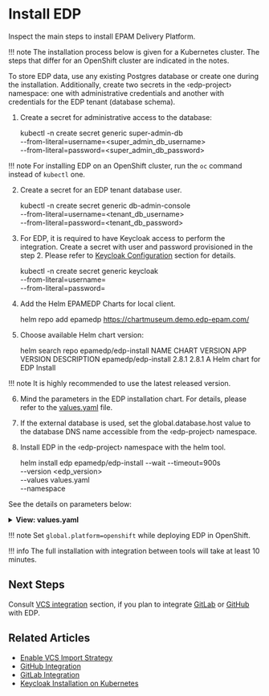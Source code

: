 # Install EDP

Inspect the main steps to install EPAM Delivery Platform.

!!! note
    The installation process below is given for a Kubernetes cluster. The steps that differ for an OpenShift cluster are
    indicated in the notes.

To store EDP data, use any existing Postgres database or create one during the installation.
Additionally, create two secrets in the &#8249;edp-project&#8250; namespace: one with administrative credentials and another with credentials for the EDP tenant (database schema).

1. Create a secret for administrative access to the database:

      kubectl -n <edp-project> create secret generic super-admin-db \
        --from-literal=username=<super_admin_db_username> \
        --from-literal=password=<super_admin_db_password>

  !!! note
      For installing EDP on an OpenShift cluster, run the `oc` command instead of `kubectl` one.

2. Create a secret for an EDP tenant database user.

      kubectl -n <edp-project> create secret generic db-admin-console \
        --from-literal=username=<tenant_db_username> \
        --from-literal=password=<tenant_db_password>

3. For EDP, it is required to have Keycloak access to perform the integration. Create a secret with user and password provisioned in the step 2.
Please refer to [Keycloak Configuration](./install-keycloak.md#configuration) section for details.

      kubectl -n <edp-project> create secret generic keycloak \
        --from-literal=username=<username> \
        --from-literal=password=<password>

4. Add the Helm EPAMEDP Charts for local client.

      helm repo add epamedp https://chartmuseum.demo.edp-epam.com/

5. Choose available Helm chart version:

      helm search repo epamedp/edp-install
      NAME                    CHART VERSION   APP VERSION     DESCRIPTION
      epamedp/edp-install     2.8.1           2.8.1          A Helm chart for EDP Install

  !!! note
      It is highly recommended to use the latest released version.

6. Mind the parameters in the EDP installation chart. For details, please refer to the [values.yaml](https://github.com/epam/edp-install/blob/master/deploy-templates/values.yaml) file.

7. If the external database is used, set the global.database.host value to the database DNS name accessible from the &#8249;edp-project&#8250; namespace.

8. Install EDP in the &#8249;edp-project&#8250; namespace with the helm tool.

      helm install edp epamedp/edp-install --wait --timeout=900s \
      --version <edp_version> \
      --values values.yaml \
      --namespace <edp-project>

See the details on parameters below:

<details>
<summary><b>View: values.yaml</b></summary>

```yaml

global:

  # Name of your <edp-project> EDP namespace that was previously defined;
  edpName: <edp-project>

  # DNS wildcard for routing in your K8S cluster;
  dnsWildCard: <DNS_wilcdard>

  # Enable or disable integration with Kiosk (by default value is true)
  kioskEnabled: <true/false>

  # Kubernetes API server;
  webConsole:
    url: <kubeconfig.clusters.cluster.server>

  # set platform type: openshift or kubernetes;
    platform: <platform_type>

  # Administrators of your tenant separated by comma (,) e.g. user@example.com;
    admins: [user1@example.com,user2@example.com]

  # Developers of your tenant separated by comma (,) e.g. user@example.com;
    developers: [user1@example.com,user2@example.com]

keycloak-operator:
  keycloak:
    # URL to Keycloak;
    url: <keycloak_endpoint>

dockerRegistry:
  enabled: true
  # URL to docker registry e.g. <aws_account_id>.dkr.ecr.<region>.amazonaws.com;
  url: <aws_account_id>.dkr.ecr.<region>.amazonaws.com

gerrit-operator:
  gerrit:
    # Gerrit SSH node port;
    sshPort: <gerrit_ssh_port>

edp:
  # Admin groups of your tenant separated by comma (,) e.g. test-admin-group;
  adminGroups:
    - "<edp-project>-edp-admin"
  # Developer groups of your tenant separated by comma (,) e.g. test-admin-group;
  developerGroups:
    - "<edp-project>-edp-developer"

```

</details>

!!! note
    Set `global.platform=openshift` while deploying EDP in OpenShift.

!!! info
    The full installation with integration between tools will take at least 10 minutes.

## Next Steps

Consult [VCS integration](./import-strategy.md) section, if you plan to integrate [GitLab](./gitlab-integration.md) or [GitHub](./github-integration.md) with EDP.

## Related Articles

* [Enable VCS Import Strategy](./import-strategy.md)
* [GitHub Integration](http://localhost:8000/edp-install/operator-guide/github-integration/)
* [GitLab Integration](http://localhost:8000/edp-install/operator-guide/gitlab-integration/)
* [Keycloak Installation on Kubernetes](http://localhost:8000/edp-install/operator-guide/install-keycloak/)
